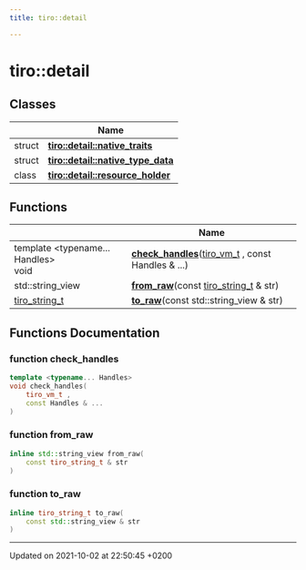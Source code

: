 ```yaml
---
title: tiro::detail

---
```


# tiro::detail



## Classes

|                | Name           |
| -------------- | -------------- |
| struct | **[tiro::detail::native_traits](/docs/api/classes/structtiro_1_1detail_1_1native__traits)**  |
| struct | **[tiro::detail::native_type_data](/docs/api/classes/structtiro_1_1detail_1_1native__type__data)**  |
| class | **[tiro::detail::resource_holder](/docs/api/classes/classtiro_1_1detail_1_1resource__holder)**  |

## Functions

|                | Name           |
| -------------- | -------------- |
| template <typename... Handles\> <br>void | **[check_handles](/docs/api/namespaces/namespacetiro_1_1detail#function-check-handles)**([tiro&#95;vm&#95;t](/docs/api/files/def&#95;8h#typedef-tiro-vm-t) , const Handles & ...) |
| std::string_view | **[from_raw](/docs/api/namespaces/namespacetiro_1_1detail#function-from-raw)**(const [tiro&#95;string&#95;t](/docs/api/files/def&#95;8h#typedef-tiro-string-t) & str) |
| [tiro_string_t](/docs/api/files/def_8h#typedef-tiro-string-t) | **[to_raw](/docs/api/namespaces/namespacetiro_1_1detail#function-to-raw)**(const std::string&#95;view & str) |


## Functions Documentation

### function check_handles

```cpp
template <typename... Handles>
void check_handles(
    tiro_vm_t ,
    const Handles & ...
)
```


### function from_raw

```cpp
inline std::string_view from_raw(
    const tiro_string_t & str
)
```


### function to_raw

```cpp
inline tiro_string_t to_raw(
    const std::string_view & str
)
```






-------------------------------

Updated on 2021-10-02 at 22:50:45 +0200